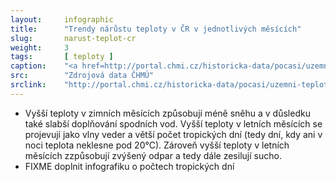 ```yaml
---
layout:     infographic
title:      "Trendy nárůstu teploty v ČR v jednotlivých měsících"
slug:       narust-teplot-cr
weight:     3
tags:       [ teploty ]
caption:    "<a href=http://portal.chmi.cz/historicka-data/pocasi/uzemni-teploty>Zdroj dat: ČHMÚ</a>. Průměrná roční teplota v České republice narostla za posledních 60 let o 2 °C. Trendy v oteplování jednotlivých měsíců jsou různé. Nevětší nárůst teplot je v lednu, červenci a srpnu &ndash; tyto měsíce se od roku 1960 oteplily o více než 2,6 °C"
src:	    "Zdrojová data ČHMÚ"
srclink:    "http://portal.chmi.cz/historicka-data/pocasi/uzemni-teploty"
---
```


* Vyšší teploty v zimních měsících způsobují méně sněhu a v důsledku také slabší doplňování spodních vod. Vyšší teploty v letních měsících se projevují jako vlny veder a větší počet tropických dní (tedy dní, kdy ani v noci teplota neklesne pod 20°C). Zároveň vyšší teploty v letních měsících zzpůsobují zvýšený odpar a tedy dále zesilují sucho.
* FIXME doplnit infografiku o počtech tropických dní
